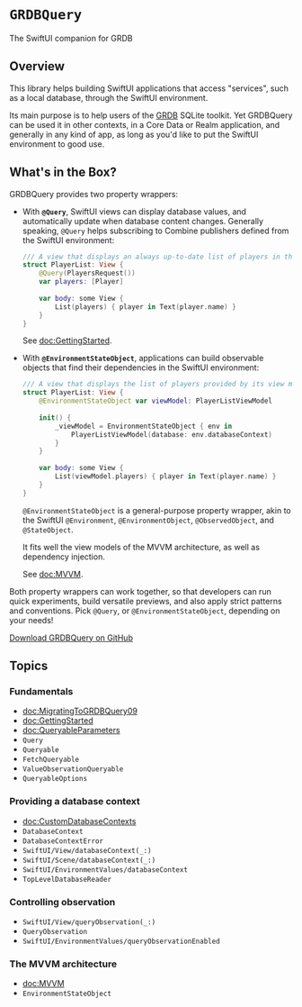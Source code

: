 # ``GRDBQuery``

The SwiftUI companion for GRDB

## Overview

This library helps building SwiftUI applications that access "services", such as a local database, through the SwiftUI environment.

Its main purpose is to help users of the [GRDB] SQLite toolkit. Yet GRDBQuery can be used it in other contexts, in a Core Data or Realm application, and generally in any kind of app, as long as you'd like to put the SwiftUI environment to good use.

## What's in the Box?

GRDBQuery provides two property wrappers:

- With **`@Query`**, SwiftUI views can display database values, and automatically update when database content changes. Generally speaking, `@Query` helps subscribing to Combine publishers defined from the SwiftUI environment:

    ```swift
    /// A view that displays an always up-to-date list of players in the database.
    struct PlayerList: View {
        @Query(PlayersRequest())
        var players: [Player]
        
        var body: some View {
            List(players) { player in Text(player.name) }
        }
    }
    ```

    See <doc:GettingStarted>.

- With **`@EnvironmentStateObject`**, applications can build observable objects that find their dependencies in the SwiftUI environment:

    ```swift
    /// A view that displays the list of players provided by its view model.
    struct PlayerList: View {
        @EnvironmentStateObject var viewModel: PlayerListViewModel
        
        init() {
            _viewModel = EnvironmentStateObject { env in
                PlayerListViewModel(database: env.databaseContext)
            }
        }
        
        var body: some View {
            List(viewModel.players) { player in Text(player.name) }
        }
    }
    ```
    
    `@EnvironmentStateObject` is a general-purpose property wrapper, akin to the SwiftUI `@Environment`, `@EnvironmentObject`, `@ObservedObject`, and `@StateObject`.
    
    It fits well the view models of the MVVM architecture, as well as dependency injection.

    See <doc:MVVM>.

Both property wrappers can work together, so that developers can run quick experiments, build versatile previews, and also apply strict patterns and conventions. Pick `@Query`, or `@EnvironmentStateObject`, depending on your needs!

[Download GRDBQuery on GitHub](http://github.com/groue/GRDBQuery)

## Topics

### Fundamentals

- <doc:MigratingToGRDBQuery09>
- <doc:GettingStarted>
- <doc:QueryableParameters>
- ``Query``
- ``Queryable``
- ``FetchQueryable``
- ``ValueObservationQueryable``
- ``QueryableOptions``

### Providing a database context

- <doc:CustomDatabaseContexts>
- ``DatabaseContext``
- ``DatabaseContextError``
- ``SwiftUI/View/databaseContext(_:)``
- ``SwiftUI/Scene/databaseContext(_:)``
- ``SwiftUI/EnvironmentValues/databaseContext``
- ``TopLevelDatabaseReader``

### Controlling observation

- ``SwiftUI/View/queryObservation(_:)``
- ``QueryObservation``
- ``SwiftUI/EnvironmentValues/queryObservationEnabled``

### The MVVM architecture

- <doc:MVVM>
- ``EnvironmentStateObject``

[GRDB]: http://github.com/groue/GRDB.swift
